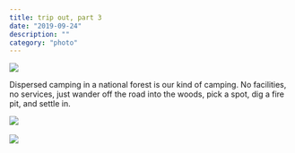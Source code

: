 ```yaml
---
title: trip out, part 3
date: "2019-09-24"
description: ""
category: "photo"
---
```


![ ](https://media.scottosmith.net/img/blog/2019/2019-09-24/tripout-1.jpg)

Dispersed camping in a national forest is our kind of camping. No facilities, no services, just wander off the road into the woods, pick a spot, dig a fire pit, and settle in.

![ ](https://media.scottosmith.net/img/blog/2019/2019-09-24/tripout-2.jpg)
<br><br>
![ ](https://media.scottosmith.net/img/blog/2019/2019-09-24/tripout-3.jpg)
